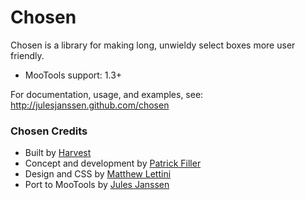 # Chosen

Chosen is a library for making long, unwieldy select boxes more user friendly.

- MooTools support: 1.3+

For documentation, usage, and examples, see:  
http://julesjanssen.github.com/chosen

### Chosen Credits

- Built by [Harvest](http://www.getharvest.com/)
- Concept and development by [Patrick Filler](http://www.patrickfiller.com/)
- Design and CSS by [Matthew Lettini](http://matthewlettini.com/)
- Port to MooTools by [Jules Janssen](http://julesjanssen.github.com)